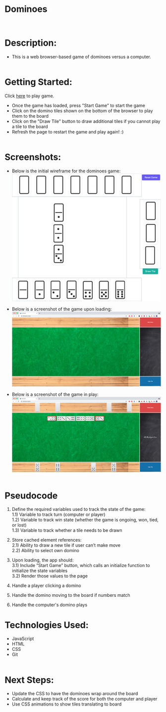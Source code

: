 <h1>Dominoes</h1></br>

<h1>Description:</h1>

- This is a web browser-based game of dominoes versus a computer.</br></br>
  
<h1>Getting Started:</h1>

Click [here](https://sei-dominos.surge.sh/) to play game.</br>
- Once the game has loaded, press "Start Game" to start the game</br>
- Click on the domino tiles shown on the bottom of the browser to play them to the board</br>
- Click on the "Draw Tile" button to draw additional tiles if you cannot play a tile to the board</br>
- Refresh the page to restart the game and play again! :)</br></br>

<h1>Screenshots:</h1>

- Below is the initial wireframe for the dominoes game:</br>
  ![Wireframe](https://github.com/mu2ku/Dominos/blob/0d61d7f2814717702b5a44cc5f03e01eec3c8ee0/assets/Dominos%20-%20Window@2x.png)</br>

- Below is a screenshot of the game upon loading:</br>
  ![Initial Game](https://github.com/mu2ku/Dominos/blob/0d61d7f2814717702b5a44cc5f03e01eec3c8ee0/assets/empty%20game%20board.png)</br>

- Below is a screenshot of the game in play:</br>
  ![Game in play](https://github.com/mu2ku/Dominos/blob/0d61d7f2814717702b5a44cc5f03e01eec3c8ee0/assets/game%20board%20in%20play.png)</br></br>

<h1>Pseudocode</h1>

1) Define the required variables used to track the state of the game:</br>
  1.1) Variable to track turn (computer or player)</br>
  1.2) Variable to track win state (whether the game is ongoing, won, tied, or lost)</br>
  1.3) Variable to track whether a tile needs to be drawn</br>

2) Store cached element references:</br>
  2.1) Ability to draw a new tile if user can’t make move</br>
  2.2) Ability to select own domino</br>

3) Upon loading, the app should:</br> 
  3.1) Include “Start Game” button, which calls an initialize function to initialize the state variables</br>
  3.2) Render those values to the page</br>

4) Handle a player clicking a domino</br>

5) Handle the domino moving to the board if numbers match</br>

6) Handle the computer's domino plays

<h1>Technologies Used:</h1>

* JavaScript </br>
* HTML </br>
* CSS </br>
* Git </br></br>

<h1>Next Steps:</h1>

* Update the CSS to have the dominoes wrap around the board </br>
* Calculate and keep track of the score for both the computer and player </br>
* Use CSS animations to show tiles translating to board </br>